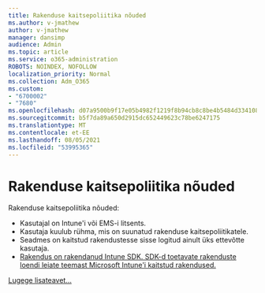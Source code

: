 ```yaml
---
title: Rakenduse kaitsepoliitika nõuded
ms.author: v-jmathew
author: v-jmathew
manager: dansimp
audience: Admin
ms.topic: article
ms.service: o365-administration
ROBOTS: NOINDEX, NOFOLLOW
localization_priority: Normal
ms.collection: Adm_O365
ms.custom:
- "6700002"
- "7680"
ms.openlocfilehash: d07a9500b9f17e05b4982f1219f8b94cb8c8be4b5484d334108c9131b42b5659
ms.sourcegitcommit: b5f7da89a650d2915dc652449623c78be6247175
ms.translationtype: MT
ms.contentlocale: et-EE
ms.lasthandoff: 08/05/2021
ms.locfileid: "53995365"
---
```

# <a name="application-protection-policy-requirements"></a>Rakenduse kaitsepoliitika nõuded

Rakenduse kaitsepoliitika nõuded:

- Kasutajal on Intune'i või EMS-i litsents.
- Kasutaja kuulub rühma, mis on suunatud rakenduse kaitsepoliitikatele.
- Seadmes on kaitstud rakendustesse sisse logitud ainult üks ettevõtte kasutaja.
- [Rakendus on rakendanud Intune SDK. SDK-d toetavate rakenduste loendi leiate teemast Microsoft Intune'i kaitstud rakendused.](https://docs.microsoft.com/mem/intune/apps/apps-supported-intune-apps)

[Lugege lisateavet...](https://docs.microsoft.com/mem/intune/apps/app-protection-policy)
